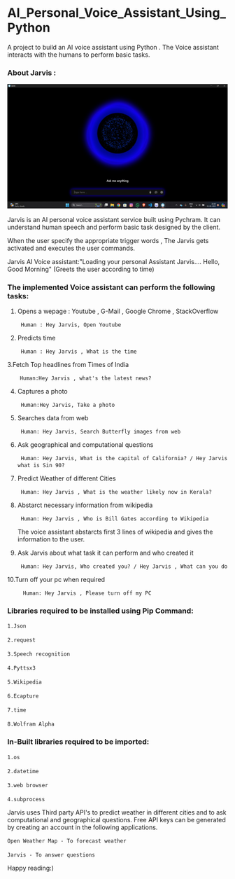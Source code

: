 # AI_Personal_Voice_Assistant_Using_Python

A project to build an AI voice assistant using Python . The Voice assistant interacts with the humans to perform basic tasks.


### About Jarvis :
![jarvis](./Jarvis.jpg)




 Jarvis is an AI personal voice assistant service built using Pychram. It can understand human speech and perform basic task designed by the client.

When the user specify the appropriate trigger words , The Jarvis gets activated and executes the user commands.


Jarvis AI Voice assistant:"Loading your personal Assistant Jarvis....
                          Hello, Good Morning" (Greets the user according to time)



### The implemented Voice assistant can perform the following tasks:


1. Opens a wepage : Youtube , G-Mail , Google Chrome , StackOverflow 
	
	
		Human : Hey Jarvis, Open Youtube
		
		
2. Predicts time 
	
	
		Human : Hey Jarvis , What is the time
		
		
3.Fetch Top headlines from Times of India
	
         
		Human:Hey Jarvis , what's the latest news?
		
		
4. Captures a photo
	
  		
		Human:Hey Jarvis, Take a photo
		
		
5. Searches data from web
	
   		
		Human: Hey Jarvis, Search Butterfly images from web
		
		
6. Ask geographical and computational questions
	
  	 	
		Human: Hey Jarvis, What is the capital of California? / Hey Jarvis what is Sin 90?
		
		
7. Predict Weather of different Cities
   		
	
		Human: Hey Jarvis , What is the weather likely now in Kerala?
		
	
8. Abstarct necessary information from wikipedia
	
   		
		Human: Hey Jarvis , Who is Bill Gates according to Wikipedia
		
		
   The voice assistant abstarcts first 3 lines of wikipedia and gives the information to the user.
	
	
9. Ask Jarvis about what task it can perform and who created it
	
   		
	  	Human: Hey Jarvis, Who created you? / Hey Jarvis , What can you do
		
		
10.Turn off your pc when required
   		

   		 Human: Hey Jarvis , Please turn off my PC



### Libraries required to be installed using Pip Command:
	
	1.Json
	
	2.request
	
	3.Speech recognition
	
 	4.Pyttsx3
	
	5.Wikipedia
	
	6.Ecapture
	
	7.time
	
	8.Wolfram Alpha


### In-Built libraries required to be imported:

	1.os
	
	2.datetime
	
	3.web browser
	
	4.subprocess



Jarvis uses Third party API's to predict weather in different cities and to ask computational and geographical questions. 
Free API keys can be generated by creating an account in the following applications.  
	
	Open Weather Map - To forecast weather
	
	Jarvis - To answer questions
	








Happy reading:)

